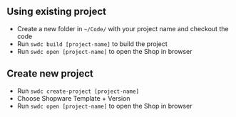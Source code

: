 ## Using existing project

- Create a new folder in `~/Code/` with your project name and checkout the code
- Run `swdc build [project-name]` to build the project
- Run `swdc open [project-name]` to open the Shop in browser

## Create new project

- Run `swdc create-project [project-name]`
- Choose Shopware Template + Version
- Run `swdc open [project-name]` to open the Shop in browser
